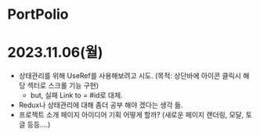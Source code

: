 # PortPolio

# 2023.11.06(월)
* 상태관리를 위해 UseRef를 사용해보려고 시도. (목적: 상단바에 아이콘 클릭시 해당 섹터로 스크롤 기능 구현)
  * but, 실패 Link to = #id로 대체.
* Redux나 상태관리에 대해 좀더 공부 해야 겠다는 생각 듦.
* 프로젝트 소개 페이지 아이디어 기획 어떻게 할까? (새로운 페이지 랜더링, 모달, 토글 등등....)
  
